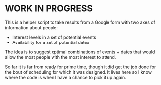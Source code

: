 # WORK IN PROGRESS
This is a helper script to take results from a Google form with two axes of information about people:

- Interest levels in a set of potential events
- Availability for a set of potential dates

The idea is to suggest optimal combinations of events + dates that would allow the most people with the most interest to attend.

So far it is far from ready for prime time, though it did get the job done for the bout of scheduling for which it was designed. It lives here so I know where the code is when I have a chance to pick it up again. 
